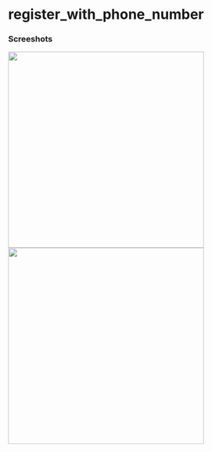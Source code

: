 # register_with_phone_number
 
### Screeshots
<p float="left">
<img src="https://user-images.githubusercontent.com/66002375/145820036-b533ad76-a3c9-4871-b211-1d0ed53d701c.png" widht="200" height="400">
<img src="https://user-images.githubusercontent.com/66002375/145820260-3a002863-df06-4b6a-a4ec-ad91a519596e.png" widht="200" height="400">
</p>
